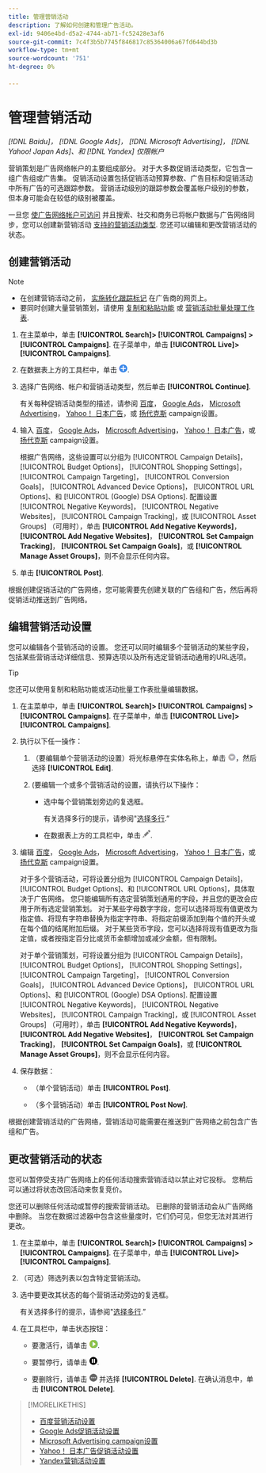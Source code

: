 ```yaml
---
title: 管理营销活动
description: 了解如何创建和管理广告活动。
exl-id: 9406e4bd-d5a2-4744-ab71-fc52428e3af6
source-git-commit: 7c4f3b5b7745f846817c85364006a67fd644bd3b
workflow-type: tm+mt
source-wordcount: '751'
ht-degree: 0%

---
```


# 管理营销活动

*[!DNL Baidu]， [!DNL Google Ads]， [!DNL Microsoft Advertising]， [!DNL Yahoo! Japan Ads]、和 [!DNL Yandex] 仅限帐户*

营销策划是广告网络帐户的主要组成部分。 对于大多数促销活动类型，它包含一组广告组或广告集。 促销活动设置包括促销活动预算参数、广告目标和促销活动中所有广告的可选跟踪参数。 营销活动级别的跟踪参数会覆盖帐户级别的参数，但本身可能会在较低的级别被覆盖。

一旦您 [使广告网络帐户可访问](/help/search-social-commerce/campaign-management/accounts/ad-network-account-manage.md) 并且搜索、社交和商务已将帐户数据与广告网络同步，您可以创建新营销活动 [支持的营销活动类型](/help/search-social-commerce/introduction/supported-inventory.md). 您还可以编辑和更改营销活动的状态。

## 创建营销活动

>[!NOTE]
>
>* 在创建营销活动之前， [实施转化跟踪标记](/help/search-social-commerce/tracking/conversion-tracking-about.md) 在广告商的网页上。
>* 要同时创建大量营销策划，请使用 [复制和粘贴功能](/help/search-social-commerce/campaign-management/campaigns/copy-paste.md) 或 [营销活动批量处理工作表](/help/search-social-commerce/campaign-management/bulksheets/bulksheet-about.md).

1. 在主菜单中，单击 **[!UICONTROL Search]> [!UICONTROL Campaigns] >[!UICONTROL Campaigns]**. 在子菜单中，单击 **[!UICONTROL Live]>[!UICONTROL Campaigns]**.

1. 在数据表上方的工具栏中，单击 ![创建](/help/search-social-commerce/assets/add.png "创建").

1. 选择广告网络、帐户和营销活动类型，然后单击 **[!UICONTROL Continue]**.

   有关每种促销活动类型的描述，请参阅 [百度](/help/search-social-commerce/campaign-management/campaigns/campaign-settings-baidu.md)， [Google Ads](/help/search-social-commerce/campaign-management/campaigns/campaign-settings-google.md)， [Microsoft Advertising](/help/search-social-commerce/campaign-management/campaigns/campaign-settings-microsoft.md)， [Yahoo！ 日本广告](/help/search-social-commerce/campaign-management/campaigns/campaign-settings-yahoo-japan.md)，或 [扬代克斯](/help/search-social-commerce/campaign-management/campaigns/campaign-settings-yandex.md) campaign设置。

1. 输入 [百度](/help/search-social-commerce/campaign-management/campaigns/campaign-settings-baidu.md)， [Google Ads](/help/search-social-commerce/campaign-management/campaigns/campaign-settings-google.md)， [Microsoft Advertising](/help/search-social-commerce/campaign-management/campaigns/campaign-settings-microsoft.md)， [Yahoo！ 日本广告](/help/search-social-commerce/campaign-management/campaigns/campaign-settings-yahoo-japan.md)，或 [扬代克斯](/help/search-social-commerce/campaign-management/campaigns/campaign-settings-yandex.md) campaign设置。

   根据广告网络，这些设置可以分组为 [!UICONTROL Campaign Details]， [!UICONTROL Budget Options]， [!UICONTROL Shopping Settings]， [!UICONTROL Campaign Targeting]， [!UICONTROL Conversion Goals]， [!UICONTROL Advanced Device Options]， [!UICONTROL URL Options]、和 [!UICONTROL (Google) DSA Options]. 配置设置 [!UICONTROL Negative Keywords]， [!UICONTROL Negative Websites]， [!UICONTROL Campaign Tracking]，或 [!UICONTROL Asset Groups] （可用时），单击 **[!UICONTROL Add Negative Keywords]**， **[!UICONTROL Add Negative Websites]**， **[!UICONTROL Set Campaign Tracking]**， **[!UICONTROL Set Campaign Goals]**，或 **[!UICONTROL Manage Asset Groups]**，则不会显示任何内容。

1. 单击 **[!UICONTROL Post]**.

根据创建促销活动的广告网络，您可能需要先创建关联的广告组和广告，然后再将促销活动推送到广告网络。

## 编辑营销活动设置

您可以编辑各个营销活动的设置。 您还可以同时编辑多个营销活动的某些字段，包括某些营销活动详细信息、预算选项以及所有选定营销活动通用的URL选项。

>[!TIP]
>
>您还可以使用复制和粘贴功能或活动批量工作表批量编辑数据。

1. 在主菜单中，单击 **[!UICONTROL Search]> [!UICONTROL Campaigns] >[!UICONTROL Campaigns]**. 在子菜单中，单击 **[!UICONTROL Live]>[!UICONTROL Campaigns]**.

1. 执行以下任一操作：

   1. （要编辑单个营销活动的设置）将光标悬停在实体名称上，单击 ![菜单图标](/help/search-social-commerce/assets/arrow-dropdown-menu.png "菜单图标")，然后选择 **[!UICONTROL Edit]**.

   1. (要编辑一个或多个营销活动的设置，请执行以下操作：

      * 选中每个营销策划旁边的复选框。

        有关选择多行的提示，请参阅&quot;[选择多行](/help/search-social-commerce/common-tasks/navigation-editing-selection/multiple-rows-select.md).”

      * 在数据表上方的工具栏中，单击 ![编辑](/help/search-social-commerce/assets/edit.png "编辑").

1. 编辑 [百度](/help/search-social-commerce/campaign-management/campaigns/campaign-settings-baidu.md)， [Google Ads](/help/search-social-commerce/campaign-management/campaigns/campaign-settings-google.md)， [Microsoft Advertising](/help/search-social-commerce/campaign-management/campaigns/campaign-settings-microsoft.md)， [Yahoo！ 日本广告](/help/search-social-commerce/campaign-management/campaigns/campaign-settings-yahoo-japan.md)，或 [扬代克斯](/help/search-social-commerce/campaign-management/campaigns/campaign-settings-yandex.md) campaign设置。

   对于多个营销活动，可将设置分组为 [!UICONTROL Campaign Details]， [!UICONTROL Budget Options]、和 [!UICONTROL URL Options]，具体取决于广告网络。 您只能编辑所有选定营销策划通用的字段，并且您的更改会应用于所有选定营销策划。 对于某些字母数字字段，您可以选择将现有值更改为指定值、将现有字符串替换为指定字符串、将指定前缀添加到每个值的开头或在每个值的结尾附加后缀。 对于某些货币字段，您可以选择将现有值更改为指定值，或者按指定百分比或货币金额增加或减少金额，但有限制。

   对于单个营销策划，可将设置分组为 [!UICONTROL Campaign Details]， [!UICONTROL Budget Options]， [!UICONTROL Shopping Settings]， [!UICONTROL Campaign Targeting]， [!UICONTROL Conversion Goals]， [!UICONTROL Advanced Device Options]， [!UICONTROL URL Options]、和 [!UICONTROL (Google) DSA Options]. 配置设置 [!UICONTROL Negative Keywords]， [!UICONTROL Negative Websites]， [!UICONTROL Campaign Tracking]，或 [!UICONTROL Asset Groups] （可用时），单击 **[!UICONTROL Add Negative Keywords]**， **[!UICONTROL Add Negative Websites]**， **[!UICONTROL Set Campaign Tracking]**， **[!UICONTROL Set Campaign Goals]**，或 **[!UICONTROL Manage Asset Groups]**，则不会显示任何内容。

1. 保存数据：

   * （单个营销活动）单击 **[!UICONTROL Post]**.

   * （多个营销活动）单击 **[!UICONTROL Post Now]**.

根据创建营销活动的广告网络，营销活动可能需要在推送到广告网络之前包含广告组和广告。

## 更改营销活动的状态

您可以暂停受支持广告网络上的任何活动搜索营销活动以禁止对它投标。 您稍后可以通过将状态改回活动来恢复竞价。

您还可以删除任何活动或暂停的搜索营销活动。 已删除的营销活动会从广告网络中删除。 当您在数据过滤器中包含这些量度时，它们仍可见，但您无法对其进行更改。

1. 在主菜单中，单击 **[!UICONTROL Search]> [!UICONTROL Campaigns] >[!UICONTROL Campaigns]**. 在子菜单中，单击 **[!UICONTROL Live]>[!UICONTROL Campaigns]**.

1. （可选）筛选列表以包含特定营销活动。

1. 选中要更改其状态的每个营销活动旁边的复选框。

   有关选择多行的提示，请参阅&quot;[选择多行](/help/search-social-commerce/common-tasks/navigation-editing-selection/multiple-rows-select.md).”

1. 在工具栏中，单击状态按钮：

   * 要激活行，请单击 ![激活](/help/search-social-commerce/assets/activate.png "激活").

   * 要暂停行，请单击 ![暂停](/help/search-social-commerce/assets/pause.png "暂停").

   * 要删除行，请单击 ![更多](/help/search-social-commerce/assets/more.png "更多") 并选择 **[!UICONTROL Delete]**. 在确认消息中，单击 **[!UICONTROL Delete]**.

>[!MORELIKETHIS]
>
>* [百度营销活动设置](/help/search-social-commerce/campaign-management/campaigns/campaign-settings-baidu.md)
>* [Google Ads促销活动设置](/help/search-social-commerce/campaign-management/campaigns/campaign-settings-google.md)
>* [Microsoft Advertising campaign设置](/help/search-social-commerce/campaign-management/campaigns/campaign-settings-microsoft.md)
>* [Yahoo！ 日本广告促销活动设置](/help/search-social-commerce/campaign-management/campaigns/campaign-settings-yahoo-japan.md)
>* [Yandex营销活动设置](/help/search-social-commerce/campaign-management/campaigns/campaign-settings-yandex.md)
